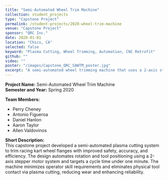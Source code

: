 ```yaml
---
title: "Semi-Automated Wheel Trim Machine"
collection: student_projects
type: "Capstone Project"
permalink: /student-projects/2020-wheel-trim-machine
venue: "Capstone Project"
sponsor: "QRC Inc."
date: 2020-01-01
location: "Chico, CA"
selected: false
keyword: "Plasma Cutting, Wheel Trimming, Automation, CNC Retrofit"
github: ""
video: ""
poster: "/images/Capstone_QRC_SAWTM_poster.jpg"
excerpt: "A semi-automated wheel trimming machine that uses a 2-axis stepper-controlled plasma cutter to remove racing kart wheel flanges with precision and repeatability, improving safety and efficiency over manual operations."
---
```


**Project Name:** Semi-Automated Wheel Trim Machine  
**Semester and Year:** Spring 2020

**Team Members:**
- Perry Cheney
- Antonio Figueroa
- Daniel Hanlon
- Aaron Taylor
- Allen Valdovinos

**Short Description:**  
This capstone project developed a semi-automated plasma cutting system to trim racing kart wheel flanges with improved safety, accuracy, and efficiency. The design automates rotation and tool positioning using a 2-axis stepper motor system and targets a cycle time under one minute. The machine minimizes operator skill requirements and eliminates physical tool contact via plasma cutting, reducing wear and enhancing reliability.